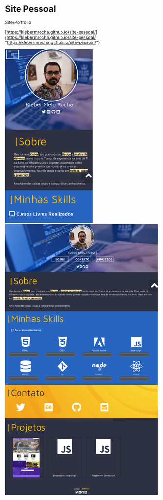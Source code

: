 # Site Pessoal 

Site/Portfólio 

[https://klebermrocha.github.io/site-pessoal/](https://klebermrocha.github.io/site-pessoal/ "https://klebermrocha.github.io/site-pessoal/")

![](img/screencapture/screencapture-02.png)<br>
![](img/screencapture/screencapture.png)

